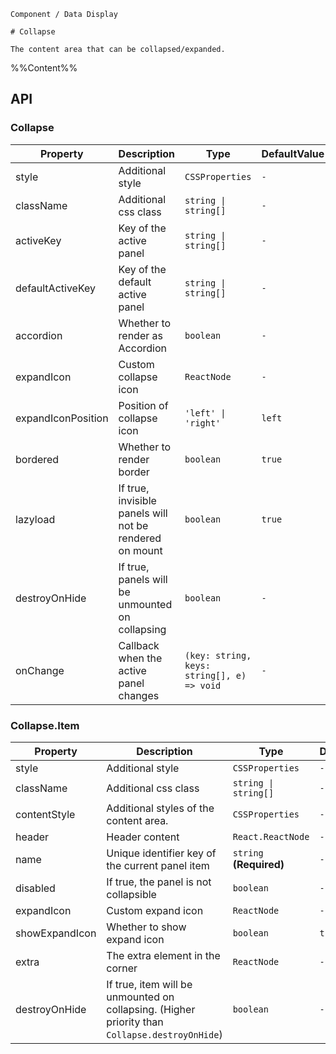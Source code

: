 `````
Component / Data Display

# Collapse

The content area that can be collapsed/expanded.
`````

%%Content%%

## API

### Collapse

|Property|Description|Type|DefaultValue|
|---|---|---|---|
|style|Additional style|`CSSProperties`|`-`|
|className|Additional css class|`string \| string[]`|`-`|
|activeKey|Key of the active panel|`string \| string[]`|`-`|
|defaultActiveKey|Key of the default active panel|`string \| string[]`|`-`|
|accordion|Whether to render as Accordion|`boolean`|`-`|
|expandIcon|Custom collapse icon|`ReactNode`|`-`|
|expandIconPosition|Position of collapse icon|`'left' \| 'right'`|`left`|
|bordered|Whether to render border|`boolean`|`true`|
|lazyload|If true, invisible panels will not be rendered on mount|`boolean`|`true`|
|destroyOnHide|If true, panels will be unmounted on collapsing|`boolean`|`-`|
|onChange|Callback when the active panel changes|`(key: string, keys: string[], e) => void`|`-`|

### Collapse.Item

|Property|Description|Type|DefaultValue|Version|
|---|---|---|---|---|
|style|Additional style|`CSSProperties`|`-`|-|
|className|Additional css class|`string \| string[]`|`-`|-|
|contentStyle|Additional styles of the content area.|`CSSProperties`|`-`|2.15.0|
|header|Header content|`React.ReactNode`|`-`|-|
|name|Unique identifier key of the current panel item|`string` **(Required)**|`-`|-|
|disabled|If true, the panel is not collapsible|`boolean`|`-`|-|
|expandIcon|Custom expand icon|`ReactNode`|`-`|-|
|showExpandIcon|Whether to show expand icon|`boolean`|`true`|-|
|extra|The extra element in the corner|`ReactNode`|`-`|-|
|destroyOnHide|If true, item will be unmounted on collapsing. (Higher priority than `Collapse.destroyOnHide`)|`boolean`|`-`|-|
